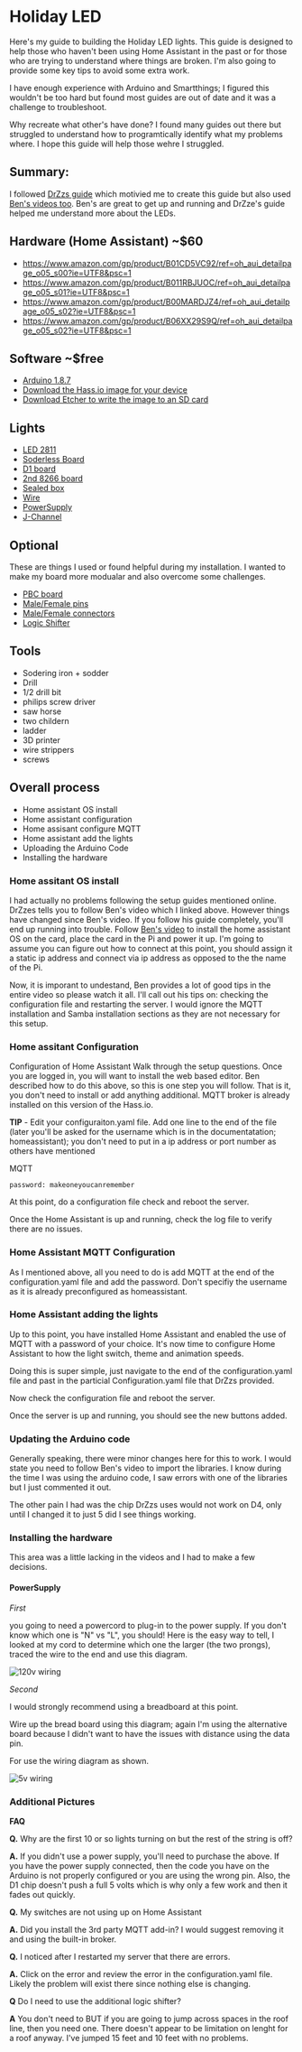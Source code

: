 # Holiday LED


Here's my guide to building the Holiday LED lights. This guide is designed to help those who haven't been using Home Assistant in the past or for those who are trying to understand where things are broken. I'm also going to provide some key tips to avoid some extra work.

I have enough experience with Arduino and Smartthings; I figured this wouldn't be too hard but found most guides are out of date and it was a challenge to troubleshoot.

Why recreate what other's have done? I found many guides out there but struggled to understand how to programtically identify what my problems where. I hope this guide will help those wehre I struggled.

## Summary:

 I followed [DrZzs guide](https://www.youtube.com/watch?v=6Y6jUM1OaYM&t=1s) which motivied me to create this guide but also used [Ben's videos too](https://www.youtube.com/watch?v=9KI36GTgwuQ). Ben's are great to get up and running and DrZze's guide helped me understand more about the LEDs.

## Hardware (Home Assistant) ~$60

* https://www.amazon.com/gp/product/B01CD5VC92/ref=oh_aui_detailpage_o05_s00?ie=UTF8&psc=1
* https://www.amazon.com/gp/product/B011RBJUOC/ref=oh_aui_detailpage_o05_s01?ie=UTF8&psc=1
* https://www.amazon.com/gp/product/B00MARDJZ4/ref=oh_aui_detailpage_o05_s02?ie=UTF8&psc=1
* https://www.amazon.com/gp/product/B06XX29S9Q/ref=oh_aui_detailpage_o05_s02?ie=UTF8&psc=1

## Software ~$free

* [Arduino 1.8.7](https://www.arduino.cc/en/Main/Software)
* [Download the Hass.io image for your device]( https://github.com/home-assistant/hassos/releases/download/1.13/hassos_rpi3-1.13.img.gz)
* [Download Etcher to write the image to an SD card]( https://www.balena.io/etcher/)

## Lights

* [LED 2811](https://www.amazon.com/gp/product/B01AU6UG5C/ref=oh_aui_detailpage_o04_s03?ie=UTF8&psc=1)
* [Soderless Board]( https://www.amazon.com/gp/product/B0727X6N9D/ref=oh_aui_detailpage_o04_s00?ie=UTF8&psc=1)
* [D1 board](https://www.amazon.com/gp/product/B01N3P763C/ref=oh_aui_detailpage_o04_s00?ie=UTF8&psc=1)
* [2nd 8266 board](https://www.amazon.com/gp/product/B010O1G1ES/ref=oh_aui_detailpage_o01_s00?ie=UTF8&psc=1)
* [Sealed box](https://www.amazon.com/gp/product/B005T990I0/ref=oh_aui_detailpage_o03_s00?ie=UTF8&psc=1)
* [Wire](https://www.amazon.com/gp/product/B0119IE4C6/ref=oh_aui_detailpage_o03_s00?ie=UTF8&psc=1)
* [PowerSupply](https://www.amazon.com/gp/product/B06XK3X3PW/ref=od_aui_detailpages00?ie=UTF8&psc=1)
* [J-Channel](https://www.homedepot.com/p/Metal-Sales-2-in-x-10-5-ft-J-Channel-Drip-Edge-Flashing-in-White-4227430/204256712)

## Optional

These are things I used or found helpful during my installation. I wanted to make my board more modualar and also overcome some challenges.
* [PBC board](https://www.amazon.com/gp/product/B01N3161JP/ref=oh_aui_detailpage_o03_s00?ie=UTF8&psc=1)
* [Male/Female pins](https://www.amazon.com/gp/product/B074HVBTZ4/ref=oh_aui_detailpage_o03_s00?ie=UTF8&psc=1)
* [Male/Female connectors](https://www.amazon.com/gp/product/B00NBSH4CA/ref=oh_aui_detailpage_o04_s01?ie=UTF8&psc=1)
* [Logic Shifter](https://www.amazon.com/gp/product/B0148BLZGE/ref=oh_aui_detailpage_o04_s02?ie=UTF8&psc=1)

## Tools
* Sodering iron + sodder
* Drill
* 1/2 drill bit
* philips screw driver
* saw horse
* two childern
* ladder
* 3D printer
* wire strippers
* screws

## Overall process

* Home assistant OS install
* Home assistant configuration
* Home assisant configure MQTT
* Home assistant add the lights
* Uploading the Arduino Code
* Installing the hardware


### Home assitant OS install

I had actually no problems following the setup guides mentioned online. DrZzes tells you to follow Ben's video which I linked above. However things have changed since Ben's video. If you follow his guide completely, you'll end up running into trouble.
Follow [Ben's video](https://www.youtube.com/watch?v=9KI36GTgwuQ) to install the home assistant OS on the card, place the card in the Pi and power it up. I'm going to assume you can figure out how to connect at this point, you should assign it a static ip address and connect via ip address as opposed to the the name of the Pi.

Now, it is imporant to undestand, Ben provides a lot of good tips in the entire video so please watch it all. I'll call out his tips on: checking the configuration file and restarting the server. I would ignore the MQTT installation and Samba installation sections as they are not necessary for this setup.

### Home assitant Configuration

Configuration of Home Assistant Walk through the setup questions. Once you are logged in, you will want to install the web based editor. Ben described how to do this above, so this is one step you will follow. That is it, you don't need to install or add anything additional. MQTT broker is already installed on this version of the Hass.io.

**TIP** - Edit your configuraiton.yaml file. Add one line to the end of the file (later you'll be asked for the username which is in the documentatation; homeassistant); you don't need to put in a ip address or port number as others have mentioned

MQTT
 
    password: makeoneyoucanremember
	

At this point, do a configuration file check and reboot the server.

Once the Home Assistant is up and running, check the log file to verify there are no issues.


### Home Assistant MQTT Configuration

As I mentioned above, all you need to do is add MQTT at the end of the configuration.yaml file and add the password. Don't specifiy the username as it is already preconfigured as homeassistant.

### Home Assistant adding the lights

Up to this point, you have installed Home Assistant and enabled the use of MQTT with a password of your choice. It's now time to configure Home Assistant to how the light switch, theme and animation speeds.

Doing this is super simple, just navigate to the end of the configuration.yaml file and past in the particial Configuration.yaml file that DrZzs provided.

Now check the configuration file and reboot the server.

Once the server is up and running, you should see the new buttons added.

### Updating the Arduino code

Generally speaking, there were minor changes here for this to work.  I would state you need to follow Ben's video to import the libraries.  I know during the time I was using the arduino code, I saw errors with one of the libraries but I just commented it out.  

The other pain I had was the chip DrZzs uses would not work on D4, only until I changed it to just 5 did I see things working.  


### Installing the hardware

This area was a little lacking in the videos and I had to make a few decisions.  

#### PowerSupply

*First*

you going to need a powercord to plug-in to the power supply.  If you don't know which one is "N" vs "L", you should!  Here is the easy way to tell, I looked at my cord to determine which one the larger (the two prongs), traced the wire to the end and use this diagram.  

![120v wiring](https://github.com/casey-hill/Holiday-LED-files/blob/master/images/power%20outlet.PNG) 


*Second*

I would strongly recommend using a breadboard at this point.

Wire up the bread board using this diagram; again I'm using the alternative board because I didn't want to have the issues with distance using the data pin.

For use the wiring diagram as shown.

![5v wiring](https://github.com/casey-hill/Holiday-LED-files/blob/master/images/entire%20package%20v2.PNG)




### Additional Pictures



**FAQ** 

**Q.** Why are the first 10 or so lights turning on but the rest of the string is off?

**A.** If you didn't use a power supply, you'll need to purchase the above. If you have the power supply connected, then the code you have on the Arduino is not properly configured or you are using the wrong pin.  Also, the D1 chip doesn't push a full 5 volts which is why only a few work and then it fades out quickly.

**Q.**  My switches are not using up on Home Assistant

**A.**  Did you install the 3rd party MQTT add-in? I would suggest removing it and using the built-in broker.

**Q.** I noticed after I restarted my server that there are errors. 

**A.** Click on the error and review the error in the configuration.yaml file. Likely the problem will exist there since nothing else is changing.

**Q** Do I need to use the additional logic shifter?

**A**  You don't need to BUT if you are going to jump across spaces in the roof line, then you need one.  There doesn't appear to be limitation on lenght for a roof anyway.  I've jumped 15 feet and 10 feet with no problems.
